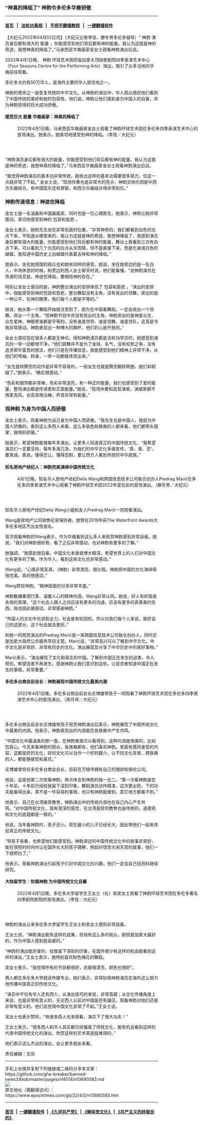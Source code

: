 ### “神真的降临了” 神韵令多伦多华裔骄傲
------------------------

#### [首页](https://github.com/gfw-breaker/banned-news3/blob/master/README.md) &nbsp;&nbsp;|&nbsp;&nbsp; [法轮功真相](https://github.com/begood0513/basic/blob/master/README.md)  &nbsp;&nbsp;|&nbsp;&nbsp; [手把手翻墙教程](https://github.com/gfw-breaker/guides/wiki)  &nbsp;&nbsp;|&nbsp;&nbsp; [一键翻墙软件](https://github.com/gfw-breaker/nogfw/blob/master/README.md)  



<div><p>
 【大纪元2022年04月02日讯】（大纪元记者李佳、滕冬育多伦多报导）“
 <ok href="https://www.epochtimes.com/gb/tag/%E7%A5%9E%E9%9F%B5.html">
  神韵
 </ok>
 演员身后都有很大的
 <ok href="https://www.epochtimes.com/gb/tag/%E8%83%BD%E9%87%8F.html">
  能量
 </ok>
 ，你能感受到他们背后都有神的能量。我认为这就是神的奇迹，我想神真的降临了。”马来西亚华裔画家金女士观看神韵演出后说。
</p>
<p>
 2022年4月1日晚，
 <ok href="https://www.epochtimes.com/gb/tag/%E7%A5%9E%E9%9F%B5.html">
  神韵
 </ok>
 环球艺术团莅临加拿大顶级歌剧院四季表演艺术中心（Four Seasons Centre for the Performing Arts）演出，吸引了众多当地的华裔前往观看。
</p>
<p>
 多伦多大约有50万华人，是海外主要的华人居住地之一。
</p>
<p>
 神韵的使命之一是恢复传统的中华文化。从神韵的演出中，华人观众感叹他们看到了中国传统的美好和她的包容性。他们说，神韵让他们感到身为中国人的自豪，并为神韵获得的巨大成功骄傲。
</p>
<h4>
 感受巨大
 <ok href="https://www.epochtimes.com/gb/tag/%E8%83%BD%E9%87%8F.html">
  能量
 </ok>
 华裔画家：神真的降临了
</h4>
<figure aria-describedby="caption-attachment-13690628" class="wp-caption aligncenter" id="attachment_13690628" style="width: 600px">
 <ok href="https://i.epochtimes.com/assets/uploads/2022/04/id13690628-2204020048302124.jpg" target="_blank">
  <img alt="" class="size-large wp-image-13690628" src="https://i.epochtimes.com/assets/uploads/2022/04/id13690628-2204020048302124-600x400.jpg" title=""/>
 </ok>
 <br/><figcaption class="wp-caption-text" id="caption-attachment-13690628">
  2022年4月1日晚，马来西亚华裔画家金女士观看了神韵环球艺术团在多伦多四季表演艺术中心的首场演出。她表示，她真切地感受到神的降临。（李佳／大纪元）
 </figcaption><br/>
</figure><br/>
<p>
 “神韵演员身后都有很大的能量，你能感受到他们背后都有神的能量。我认为这就是神的奇迹，我想神真的降临了。”马来西亚华裔画家金女士观看神韵演出后说。
</p>
<p>
 “我觉得神韵演员的基本功非常传统，能练出这样的基本功需要很多努力，仅这一点就非常了不起。” 金女士说，“现场伴奏也是非常大的亮点，神韵交响乐团是中西方乐器结合，有中国弦乐还有锣鼓，和西方乐器结合得非常到位。”
</p>
<h3>
 神韵传递信息：神迹在降临
</h3>
<p>
 金女士是一名油画和中国画画家，同时也是一位心理医生。她表示，神韵让她非常感动，真切地感受到神的
 <ok href="https://www.epochtimes.com/gb/tag/%E5%8C%85%E5%AE%B9%E5%92%8C%E6%85%88%E6%82%B2.html">
  包容和慈悲
 </ok>
 。
</p>
<p>
 金女士表示，她和先生坐在非常前面的位置，“非常神奇的，我们都看到白色的光点下来，不知道从哪里来的，我认为这就是神的奇迹，我想神降临了。我感到演员身后都有很大的能量，你能感受到他们背后都有神的能量，舞台上我看到三次有白点下来，可以看到几个光亮的白点从天而降，但不是直接下来，而是化身成白色的蝴蝶，我知道中国历史上白蝴蝶代表着吉祥和神的降临。”
</p>
<p>
 她表示，坐在她周围的观众也和她有同样的感受。她说，坐在她旁边的是一名白人，中场休息的时候，和旁边的西人女士聊天时说，他们能看懂，“说神韵演员在传递的信息是，神迹在降临，要相信神的存在。”
</p>
<p>
 特别让金女士感动的是，神韵整台演出的安排体现了
 <ok href="https://www.epochtimes.com/gb/tag/%E5%8C%85%E5%AE%B9%E5%92%8C%E6%85%88%E6%82%B2.html">
  包容和慈悲
 </ok>
 。“演出的安排中，我能感受到神的包容和慈悲，整台舞蹈没有主角，没有突出的领舞，突出的是一种公平，在神的眼里，我们每个人都是平等的。”
</p>
<p>
 她说，她从第一个舞蹈开始就注意到了，因为在中国看舞蹈，一定会突出一个领舞、突出一个主角，“但神韵节目中并没有突出的主角，神韵突出的是神爱众生、众生爱神，神眼里谁都是平等的，没有谁是领导、谁是领舞、谁是领队，这真是令我非常感动。神韵表现出一种博大的胸怀，他们的心是开放的。”
</p>
<p>
 金女士感叹现在很多人都是无神论。得知神韵演员都是法轮功学员时，她感受到演员的一举一动都很干净，“他们跳舞并不是为了金钱、名气，没有权势之争，没有追求荣华富贵的想法，他们只是在传播信息，我能感受到他们精神上非常干净，从他们的甩袖、转身，一举一动都能体现出来。”
</p>
<p>
 “女生旋转腾空的动作是非常不容易的，一般女生也就是腾空翻转两圈，她们却超越了。”她表示，“确实很感动。”
</p>
<p>
 “色彩和服饰都非常棒，色彩非常透亮，有一种正的能量，我们也感受到了爱的能量，整场演出都是传递爱和正面能量。”她说，“现场伴奏和高音演唱，演唱家都不用麦克风，女高音相当棒，声音非常有能量。”
</p>
<h3>
 观神韵 为身为中国人而骄傲
</h3>
<p>
 金女士表示，观看神韵为自己身为中国人而骄傲，“我先生也是中国人，我挺为中国人骄傲的，看到这么多西人来看，这么多肤色和族裔的人都来看，他们都带头鼓掌，我特别骄傲。”
</p>
<p>
 她表示，希望神韵能够每年多演出，让更多人知道真正的中国传统文化，“我希望演员们一定要坚持，每年多演几场，为我们的中华文化多做宣传，‘真、善、忍’，要真诚、善良，懂得忍让、懂得忍耐，要让西方人看到传统的中华民族。”
</p>
<h4>
 知名房地产经纪人：神韵完美演绎中国传统文化
</h4>
<figure aria-describedby="caption-attachment-13690630" class="wp-caption aligncenter" id="attachment_13690630" style="width: 600px">
 <ok href="https://i.epochtimes.com/assets/uploads/2022/04/id13690630-2204020029212124.jpg" target="_blank">
  <img alt="" class="size-large wp-image-13690630" src="https://i.epochtimes.com/assets/uploads/2022/04/id13690630-2204020029212124-600x400.jpg" title=""/>
 </ok>
 <br/><figcaption class="wp-caption-text" id="caption-attachment-13690630">
  4月1日晚，知名华人房地产经纪Delia Wang和跨国信息技术公司联合创办人Predrag Marić在多伦多四季表演艺术中心观看了神韵环球艺术团2022年度在此的首场演出。（滕冬育／大纪元）
 </figcaption><br/>
</figure><br/>
<p>
 知名华人房地产经纪Delia Wang小姐和友人Predrag Marić一同观看演出。
</p>
<p>
 Wang是房地产公司销售纪录保持者。她曾在2019年获The Waterfront Awards大多伦多地区杰出女性提名。
</p>
<p>
 首次观看神韵的Wang表示，作为华裔看到这么多人来观赏神韵感到非常自豪。她说，“我们对神韵很好奇。看了之后非常感动，也对神韵有更多的了解。”
</p>
<p>
 她强调，“我感到很自豪。中国文化本身就博大精深，希望世界上的人们对中国文化有更多的了解。作为华人，看到这些文化也非常感动。”
</p>
<p>
 Wang说，“心情非常澎湃，（神韵）非常漂亮，很壮观。神韵把中国的文化演绎得很完美。真的很感动。”
</p>
<p>
 Wang赞叹神韵，“精神层面的分享非常丰盛。”
</p>
<p>
 神韵散播重德行善、温暖人心的精神内涵，Wang非常认同。她说，好人有好报是永恒的真理，“这个社会人跟人之间应该有更多的沟通，应该有更多的真善美的东西。我也因此被感动，非常感谢神韵。”
</p>
<p>
 “外国人的文化中也讲到业力，社会是有轮回的。所以对我们每个人来说，做好自己的这部分，这个社会就会更好。”
</p>
<p>
 和她一同观赏演出的Predrag Marić是一家跨国信息技术公司联合创办人，同时还是加拿大政府公共服务项目主管。Marić说，“非常高兴可以了解到中华文化。中华文化是非常好、非常有历史的文化。演出展现及分享了中华历史中的美好事物。”
</p>
<p>
 Marić表示，“演出展现了文化和真实的中国。了解到中国正在发生的迫害，令人担忧。希望迫害不再发生。感谢神韵让我们意识到这些。让投资者知道中国正在发生的事情，非常重要。”
</p>
<h4>
 多伦多台商会前会长：神韵展现中国传统文化最美内涵
</h4>
<figure aria-describedby="caption-attachment-13690632" class="wp-caption aligncenter" id="attachment_13690632" style="width: 600px">
 <ok href="https://i.epochtimes.com/assets/uploads/2022/04/id13690632-220402014322100649.jpg" target="_blank">
  <img alt="" class="size-large wp-image-13690632" src="https://i.epochtimes.com/assets/uploads/2022/04/id13690632-220402014322100649-600x400.jpg" title=""/>
 </ok>
 <br/><figcaption class="wp-caption-text" id="caption-attachment-13690632">
  2022年4月1日晚，多伦多台商会前会长庄博雄带孩子一同观看了神韵环球艺术团在多伦多四季表演艺术中心的首场演出。（周月谛／大纪元）
 </figcaption><br/>
</figure><br/>
<p>
 多伦多台商会前会长庄博雄带孩子观赏神韵演出后表示，神韵展现了中国传统文化中最美的内涵。他表示，神韵表现出的内涵能在各族裔中产生共鸣。
</p>
<p>
 “中国文化中最温柔的那一面，在神韵里面可以看得到，这种内涵是很美的，比如包容心。今天来看神韵的观众，各族裔都有，他们喜欢神韵，里面有感同身受的内容，这都是好的文化，好的文化可以当作一个好的媒介，让不同文化背景、跨族裔的人，都能够接受和喜欢。”
</p>
<p>
 庄博雄曾担任多伦多台商会会长，目前在万锦市拥有自己的理财和保险公司。
</p>
<p>
 他说，这是他第二次观看神韵，再次体会到神韵的独一无二。“第一次看神韵是在十年前，十年前已经给我留下深刻印象，舞蹈演员动作精准，这次更出色，下的功夫能看得出来，真不是一件容易的事情，也只有神韵能做到，其它地方都看不到。”
</p>
<p>
 他表示，自己在台湾接受教育，神韵演出中的传统内涵也在自己内心产生共鸣，“对中国传统文化，我有很深的感觉，在台湾我受的教育也是传统的，道德观和文化的底蕴都是一致的。”
</p>
<p>
 他说，当年看神韵时，孩子还小，现在最小的儿子已经长大，因此带他们一起来体验真正的传统文化。
</p>
<p>
 “带孩子来看，也希望他们能感受到。神韵讲述的中国传统文化中的故事非常好，能在很短的时间内让在国外长大的孩子理解，例如孙悟空大闹天宫的故事，他们一下就明白了。”
</p>
<p>
 他表示，观看神韵演出引起孩子们对中国文化的兴趣，他们一定会自己找资料继续研究。
</p>
<h4>
 大陆留学生：钦佩神韵 为中国传统文化自豪
</h4>
<figure aria-describedby="caption-attachment-13691029" class="wp-caption aligncenter" id="attachment_13691029" style="width: 600px">
 <ok href="https://i.epochtimes.com/assets/uploads/2022/04/id13691029-220401235203100649.jpg" target="_blank">
  <img alt="" class="size-large wp-image-13691029" src="https://i.epochtimes.com/assets/uploads/2022/04/id13691029-220401235203100649-600x400.jpg" title=""/>
 </ok>
 <br/><figcaption class="wp-caption-text" id="caption-attachment-13691029">
  2022年4月1日晚，多伦多大学留学生王女士（右）和吴女士观看了神韵环球艺术团在多伦多著名四季剧院剧院的首场演出。（李佳／大纪元）
 </figcaption><br/>
</figure><br/>
<p>
 神韵的演出让来多伦多大学留学生王女士和吴女士感到非常自豪。
</p>
<p>
 王女士说，“神韵演出能有这样的成果，现场有这么多的观众，剧院是加拿大最好的，作为中国人感到挺自豪的。”
</p>
<p>
 “神韵的演出挺厉害的，给我留下深刻的印象，在国外很少有这样的机会能看到这样的演出。”王女士表示，她特别喜欢粉色梅花的舞蹈。
</p>
<p>
 吴女士表示，“我觉得所有的节目都很好，衣服很漂亮，颜色也很好”。
</p>
<p>
 两人都在多伦多大学就读传媒专业。她们表示，非常钦佩神韵演员在海外这么努力地传播中国真正的传统文化。
</p>
<p>
 “演员中不仅有华人还有西人，从演出技巧的来说，非常高超；从文化传播角度上来说，也是非常有意义的，无论西人以前对中国是否有偏见，观看神韵对他们还是非常有意义的，他们会觉得中国文化非常了不起。”王女士说。
</p>
<p>
 吴女士也表示赞同，“有很多西人也来观看，演员下了很大功夫！”
</p>
<p>
 王女士表示，“很多西人和华人其实都已经偏离了传统文化，能有机会看到这样的代表中国传统文化的演出，欣赏这样的艺术真是挺难得的。”
</p>
<p>
 他们表示这么杰出的演出，会让更多朋友来看。
</p>
<p>
 责任编辑：文凤
</p>
</div>
<hr/>
手机上长按并复制下列链接或二维码分享本文章：<br/>
https://github.com/gfw-breaker/banned-news3/blob/master/pages/nf4514/n13690583.md <br/>
<a href='https://github.com/gfw-breaker/banned-news3/blob/master/pages/nf4514/n13690583.md'><img src='https://github.com/gfw-breaker/banned-news3/blob/master/pages/nf4514/n13690583.md.png'/></a> <br/>
原文地址（需翻墙访问）：https://www.epochtimes.com/gb/22/4/2/n13690583.htm


------------------------
#### [首页](https://github.com/gfw-breaker/banned-news3/blob/master/README.md) &nbsp;|&nbsp; [一键翻墙软件](https://github.com/gfw-breaker/nogfw/blob/master/README.md) &nbsp;| [《九评共产党》](https://github.com/gfw-breaker/9ping.md/blob/master/README.md#九评之一评共产党是什么) | [《解体党文化》](https://github.com/gfw-breaker/jtdwh.md/blob/master/README.md) | [《共产主义的终极目的》](https://github.com/gfw-breaker/gczydzjmd.md/blob/master/README.md)


<img src='http://gfw-breaker.win/banned-news3/pages/nf4514/n13690583.md' width='0px' height='0px'/>